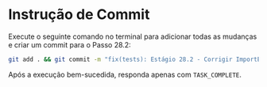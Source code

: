# Instrução de Commit

Execute o seguinte comando no terminal para adicionar todas as mudanças e criar um commit para o Passo 28.2:

```bash
git add . && git commit -m "fix(tests): Estágio 28.2 - Corrigir ImportErrors em testes legados"
```

Após a execução bem-sucedida, responda apenas com `TASK_COMPLETE`.